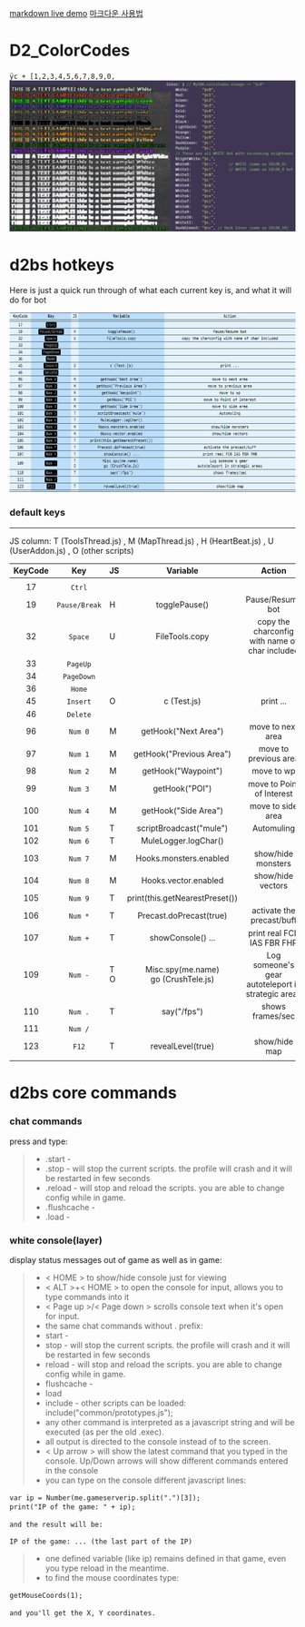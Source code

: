 [1]: https://markdown-here.com/livedemo.html
[markdown live demo][1] [마크다운 사용법](https://dooray.com/htmls/guides/markdown_ko_KR.html)

# D2_ColorCodes

`ÿc + [1,2,3,4,5,6,7,8,9,0,  `
![d2_colorCodes](/image/D2_ColorCodes.jpg "d2 color code")

# d2bs hotkeys

Here is just a quick run through of what each current key is, and what it will do for bot

![default key](/image/defaultkey.png "d2bs default key")

### default keys

---
JS column: T (ToolsThread.js) , M (MapThread.js) , H (HeartBeat.js) , U (UserAddon.js) , O (other scripts)

| __KeyCode__ | __Key__ | __JS__ | __Variable__ | __Action__ |
|:---:|:---:|:---|:---:|:---:|
|   |   |   |   |   |
| 17 | `Ctrl` |   |   |   |
| 19 | `Pause/Break`  | H | togglePause() | Pause/Resume bot |
| 32 | `Space` | U | FileTools.copy | copy the charconfig with name of char included |
| 33 | `PageUp` |   |   |   |
| 34 | `PageDown` |   |   |   |
| 36 | `Home` |   |   |   |
| 45 | `Insert` | O | c (Test.js) | print ... |
| 46 | `Delete` |   |   |   |
| 96 | `Num 0` | M | getHook("Next Area") | move to next area |
| 97 | `Num 1` | M | getHook("Previous Area") | move to previous area |
| 98 | `Num 2` | M | getHook("Waypoint") | move to wp |
| 99 | `Num 3` | M | getHook("POI") | move to Point of Interest |
| 100 | `Num 4` | M | getHook("Side Area") | move to side area |
| 101 | `Num 5` | T | scriptBroadcast("mule") | Automuling |
| 102 | `Num 6` | T | MuleLogger.logChar() |   |
| 103 | `Num 7` | M | Hooks.monsters.enabled | show/hide monsters |
| 104 | `Num 8` | M | Hooks.vector.enabled | show/hide vectors |
| 105 | `Num 9` | T | print(this.getNearestPreset()) |   |
| 106 | `Num *` | T | Precast.doPrecast(true) | activate the precast/buff |
| 107 | `Num +` | T | showConsole() ... | print real FCR IAS FBR FHR |
| 109 | `Num -` | T<br/>O | Misc.spy(me.name) <br/> go (CrushTele.js) | Log someone's gear <br/> autoteleport in strategic areas |
| 110 | `Num .` | T | say("/fps") | shows frames/sec |
| 111 | `Num /` |   |   |   |
| 123 | `F12`  | T | revealLevel(true) | show/hide map |
|   |   |   |   |   |

# d2bs core commands

### chat commands

press and type:

> * .start -
> * .stop - will stop the current scripts. the profile will crash and it will be restarted in few seconds
> * .reload - will stop and reload the scripts. you are able to change config while in game.
> * .flushcache -
> * .load -

### white console(layer)

display status messages out of game as well as in game:

> * < HOME > to show/hide console just for viewing
> * < ALT >+< HOME > to open the console for input, allows you to type commands into it
> * < Page up >/< Page down > scrolls console text when it's open for input.
> * the same chat commands without . prefix:
> * start -
> * stop - will stop the current scripts. the profile will crash and it will be restarted in few seconds
> * reload - will stop and reload the scripts. you are able to change config while in game.
> * flushcache -
> * load
> * include - other scripts can be loaded: include("common/prototypes.js");
> * any other command is interpreted as a javascript string and will be executed (as per the old .exec).
> * all output is directed to the console instead of to the screen.
> * < Up arrow > will show the latest command that you typed in the console. Up/Down arrows will show different commands entered in the console
> * you can type on the console different javascript lines:

    var ip = Number(me.gameserverip.split(".")[3]);
    print("IP of the game: " + ip);

``` and the result will be: ```

    IP of the game: ... (the last part of the IP)

> * one defined variable (like ip) remains defined in that game, even you type reload in the meantime.
> * to find the mouse coordinates type:

    getMouseCoords(1);

``` and you'll get the X, Y coordinates. ```

